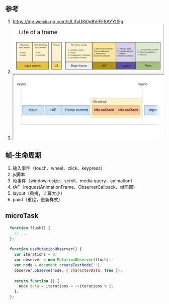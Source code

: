 ## 参考
  1. https://mp.weixin.qq.com/s/LIfvU8j0gBVIFF8AYYtfFg
  2. ![浏览器帧渲染-requestIdleCallback](requestIdleCallback.png)
  3. ![浏览器帧渲染-requestIdleCallback2](life-requestIdle.png)

## 帧-生命周期
  1. 输入事件（touch、wheel、click、keypress）
  2. js脚本
  3. 帧事件（window.resize、scroll、media query、animation）
  4. rAF（requestAnimationFrame、ObserverCallback、帧回调）
  5. layout（重排，计算大小）
  6. paint（重绘，更新样式）

## microTask
```js
  function flush() {
    // ...
  };

  function useMutationObserver() {
    var iterations = 0;
    var observer = new MutationObserver(flush);
    var node = document.createTextNode('');
    observer.observe(node, { characterData: true });

    return function () {
      node.data = iterations = ++iterations % 2;
    };
  };
```